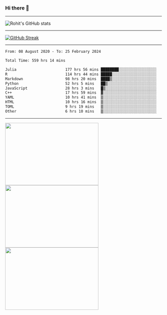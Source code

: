 ### Hi there 👋

<hr/>

![Rohit's GitHub stats](https://github-readme-stats.vercel.app/api?username=RohitRathore1&show_icons=true&theme=transparent)

<hr/>

[![GitHub Streak](http://github-readme-streak-stats.herokuapp.com?user=RohitRathore1&theme=dark&mode=weekly)](https://git.io/streak-stats)

<hr/>

<!--START_SECTION:waka-->

```txt
From: 08 August 2020 - To: 25 February 2024

Total Time: 559 hrs 14 mins

Julia                      177 hrs 56 mins ████████░░░░░░░░░░░░░░░░░   31.82 %
R                          114 hrs 44 mins █████░░░░░░░░░░░░░░░░░░░░   20.52 %
Markdown                   98 hrs 20 mins  ████▒░░░░░░░░░░░░░░░░░░░░   17.59 %
Python                     52 hrs 5 mins   ██▒░░░░░░░░░░░░░░░░░░░░░░   09.31 %
JavaScript                 28 hrs 3 mins   █▒░░░░░░░░░░░░░░░░░░░░░░░   05.02 %
C++                        17 hrs 59 mins  ▓░░░░░░░░░░░░░░░░░░░░░░░░   03.22 %
YAML                       10 hrs 41 mins  ▒░░░░░░░░░░░░░░░░░░░░░░░░   01.91 %
HTML                       10 hrs 16 mins  ▒░░░░░░░░░░░░░░░░░░░░░░░░   01.84 %
TOML                       9 hrs 19 mins   ▒░░░░░░░░░░░░░░░░░░░░░░░░   01.67 %
Other                      6 hrs 10 mins   ▒░░░░░░░░░░░░░░░░░░░░░░░░   01.11 %
```

<!--END_SECTION:waka-->

<hr/>

<p>
  <img src="https://wakatime.com/share/@TeAmp0is0N/0205e68a-e5ed-48bf-b870-3c94c1fa77d3.svg" width="300" height="200">
  <img src="https://wakatime.com/share/@TeAmp0is0N/3935ee43-08a3-493e-8b95-60c1f9204b15.svg" width="300" height="200">
  <img src="https://wakatime.com/share/@TeAmp0is0N/8717aacc-7340-44e0-abb1-987dc9823fcd.svg" width="300" height="200">
</p>




